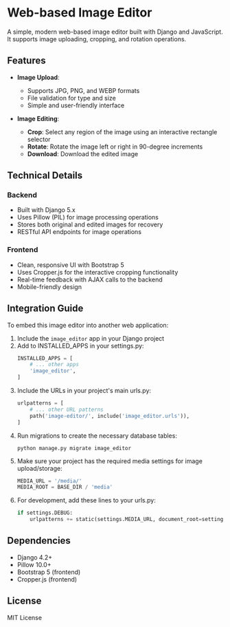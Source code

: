 # Web-based Image Editor

A simple, modern web-based image editor built with Django and JavaScript. It supports image uploading, cropping, and rotation operations.

## Features

- **Image Upload**:
  - Supports JPG, PNG, and WEBP formats
  - File validation for type and size
  - Simple and user-friendly interface

- **Image Editing**:
  - **Crop**: Select any region of the image using an interactive rectangle selector
  - **Rotate**: Rotate the image left or right in 90-degree increments
  - **Download**: Download the edited image

## Technical Details

### Backend

- Built with Django 5.x
- Uses Pillow (PIL) for image processing operations
- Stores both original and edited images for recovery
- RESTful API endpoints for image operations

### Frontend

- Clean, responsive UI with Bootstrap 5
- Uses Cropper.js for the interactive cropping functionality
- Real-time feedback with AJAX calls to the backend
- Mobile-friendly design

## Integration Guide

To embed this image editor into another web application:

1. Include the `image_editor` app in your Django project
2. Add to INSTALLED_APPS in your settings.py:
   ```python
   INSTALLED_APPS = [
       # ... other apps
       'image_editor',
   ]
   ```
3. Include the URLs in your project's main urls.py:
   ```python
   urlpatterns = [
       # ... other URL patterns
       path('image-editor/', include('image_editor.urls')),
   ]
   ```
4. Run migrations to create the necessary database tables:
   ```
   python manage.py migrate image_editor
   ```
5. Make sure your project has the required media settings for image upload/storage:
   ```python
   MEDIA_URL = '/media/'
   MEDIA_ROOT = BASE_DIR / 'media'
   ```
6. For development, add these lines to your urls.py:
   ```python
   if settings.DEBUG:
       urlpatterns += static(settings.MEDIA_URL, document_root=settings.MEDIA_ROOT)
   ```

## Dependencies

- Django 4.2+
- Pillow 10.0+
- Bootstrap 5 (frontend)
- Cropper.js (frontend)

## License

MIT License 
